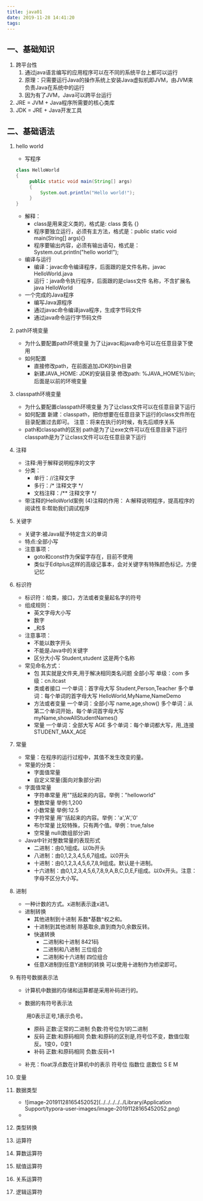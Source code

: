 ```yaml
---
title: java01
date: 2019-11-28 14:41:20
tags:
---
```


## 一、基础知识

1. 跨平台性
   1. 通过java语言编写的应用程序可以在不同的系统平台上都可以运行
   2. 原理：只需要运行Java的操作系统上安装Java虚拟机即JVM，由JVM来负责Java在系统中的运行
   3. 因为有了JVM，Java可以跨平台运行
2. JRE = JVM + Java程序所需要的核心类库
3. JDK = JRE + Java开发工具

## 二、基础语法

1. hello world

   - 写程序

   ```java
   class HelloWorld
   {
   		public static void main(String[] args)
   		{
   			System.out.println("Hello world!");
   		}
   }
   ```

   - 解释：
     - class是用来定义类的，格式是: class 类名 {}
     - 程序要独立运行，必须有主方法，格式是：public static void main(String[] args){}
     - 程序要输出内容，必须有输出语句，格式是：System.out.println("hello world!");
   - 编译与运行
     - 编译：javac命令编译程序，后面跟的是文件名称，javac HelloWorld.java
     - 运行：java命令执行程序，后面跟的是class文件  名称，不含扩展名      java HelloWorld
   - 一个完成的Java程序
     - 编写Java源程序
     - 通过javac命令编译java程序，生成字节码文件
     - 通过java命令运行字节码文件

2. path环境变量

   - 为什么要配置path环境变量
     		为了让javac和java命令可以在任意目录下使用
   - 如何配置
     - 直接修改path，在前面追加JDK的bin目录
     - 新建JAVA_HOME: JDK的安装目录
       修改path: %JAVA_HOME%\bin;后面是以前的环境变量

3. classpath环境变量

   - 为什么要配置classpath环境变量
     		为了让class文件可以在任意目录下运行
   - 如何配置
     		新建：classpath，把你想要在任意目录下运行的class文件所在目录配置过去即可。
     		注意：将来在执行的时候，有先后顺序关系
   - path和classpath的区别
     		path是为了让exe文件可以在任意目录下运行
     		classpath是为了让class文件可以在任意目录下运行

4. 注释

   - 注释:用于解释说明程序的文字
   - 分类：
     - 单行：//注释文字
     - 多行：/* 注释文字 */
     - 文档注释：/** 注释文字 */
   - 带注释的HelloWorld案例
     	(4)注释的作用：
     		A:解释说明程序，提高程序的阅读性
     		B:帮助我们调试程序

5. 关键字

   - 关键字:被Java赋予特定含义的单词
   - 特点:全部小写
   - 注意事项：
     - goto和const作为保留字存在，目前不使用
     - 类似于Editplus这样的高级记事本，会对关键字有特殊颜色标记，方便记忆

6. 标识符

   - 标识符：给类，接口，方法或者变量起名字的符号
   - 组成规则：
     - 英文字母大小写
     - 数字
     - _和$
   - 注意事项：
     - 不能以数字开头
     - 不能是Java中的关键字
     - 区分大小写
       			Student,student 这是两个名称
   - 常见命名方式：
     - 包 其实就是文件夹,用于解决相同类名问题
       全部小写
       单级：com
       多级：cn.itcast
     - 类或者接口
       一个单词：首字母大写
       Student,Person,Teacher
       多个单词：每个单词的首字母大写
       HelloWorld,MyName,NameDemo
     - 方法或者变量
       一个单词：全部小写
       name,age,show()
       多个单词：从第二个单词开始，每个单词首字母大写
       myName,showAllStudentNames()
     - 常量
       一个单词：全部大写
       AGE
       多个单词：每个单词都大写，用_连接
       STUDENT_MAX_AGE

   

7. 常量

   - 常量：在程序的运行过程中，其值不发生改变的量。
   - 常量的分类：
     - 字面值常量
     - 自定义常量(面向对象部分讲)
   - 字面值常量
     - 字符串常量 用""括起来的内容。举例："helloworld"
     - 整数常量 举例:1,200
     - 小数常量 举例:12.5
     - 字符常量 用''括起来的内容。举例：'a','A','0'
     - 布尔常量 比较特殊，只有两个值。举例：true,false
     - 空常量 null(数组部分讲)
   - Java中针对整数常量的表现形式
     - 二进制：由0,1组成。以0b开头
     - 八进制：由0,1,2,3,4,5,6,7组成。以0开头
     - 十进制：由0,1,2,3,4,5,6,7,8,9组成。默认是十进制。
     - 十六进制：由0,1,2,3,4,5,6,7,8,9,A,B,C,D,E,F组成。以0x开头。注意：字母不区分大小写。

8. 进制

   - 一种计数的方式。x进制表示逢x进1。
   - 进制转换
     - 其他进制到十进制
       			系数*基数^权之和。
     - 十进制到其他进制
       			除基取余,直到商为0,余数反转。
     - 快速转换
       - 二进制和十进制
         				8421码
       - 二进制和八进制
         				三位组合
       - 二进制和十六进制
         				四位组合
     - 任意X进制到任意Y进制的转换
       			可以使用十进制作为桥梁即可。

9. 有符号数据表示法

   - 计算机中数据的存储和运算都是采用补码进行的。

   - 数据的有符号表示法

     ​         用0表示正号,1表示负号。

     - 原码
       			正数:正常的二进制
       			负数:符号位为1的二进制
     - 反码
       			正数:和原码相同
       			负数:和原码的区别是,符号位不变，数值位取反。1变0，0变1
     - 补码
       			正数:和原码相同
       			负数:反码+1

   - 补充：float浮点数在计算机中的表示 
     			符号位		指数位		底数位
     			     S		         E		         M

10. 变量

11. 数据类型

    - ![image-20191128165452052](../../../../../Library/Application Support/typora-user-images/image-20191128165452052.png)
    - 

12. 类型转换

13. 运算符

14. 算数运算符

15. 赋值运算符

16. 关系运算符

17. 逻辑运算符